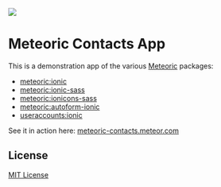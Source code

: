 ![](http://f.cl.ly/items/391y4708420P0H001k1G/meteoric.png)

# Meteoric Contacts App

This is a demonstration app of the various [Meteoric](https://github.com/meteoric) packages:

- [meteoric:ionic](https://github.com/meteoric/meteor-ionic)
- [meteoric:ionic-sass](https://github.com/meteoric/ionic-sass)
- [meteoric:ionicons-sass](https://github.com/meteoric/ionicons-sass)
- [meteoric:autoform-ionic](https://github.com/meteoric/autoform-ionic)
- [useraccounts:ionic](https://github.com/meteoric/useraccounts-ionic)

See it in action here: [meteoric-contacts.meteor.com](http://meteoric-contacts.meteor.com)

## License
[MIT License](https://github.com/meteoric/contacts/blob/master/LICENSE)
